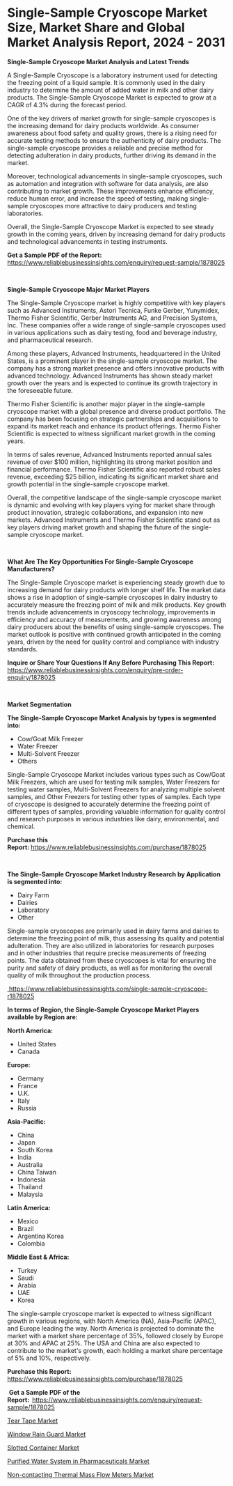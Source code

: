 <p><h1>Single-Sample Cryoscope Market Size, Market Share and Global Market Analysis Report, 2024 - 2031</h1></p><p><strong>Single-Sample Cryoscope Market Analysis and Latest Trends</strong></p>
<p><p>A Single-Sample Cryoscope is a laboratory instrument used for detecting the freezing point of a liquid sample. It is commonly used in the dairy industry to determine the amount of added water in milk and other dairy products. The Single-Sample Cryoscope Market is expected to grow at a CAGR of 4.3% during the forecast period.</p><p>One of the key drivers of market growth for single-sample cryoscopes is the increasing demand for dairy products worldwide. As consumer awareness about food safety and quality grows, there is a rising need for accurate testing methods to ensure the authenticity of dairy products. The single-sample cryoscope provides a reliable and precise method for detecting adulteration in dairy products, further driving its demand in the market.</p><p>Moreover, technological advancements in single-sample cryoscopes, such as automation and integration with software for data analysis, are also contributing to market growth. These improvements enhance efficiency, reduce human error, and increase the speed of testing, making single-sample cryoscopes more attractive to dairy producers and testing laboratories.</p><p>Overall, the Single-Sample Cryoscope Market is expected to see steady growth in the coming years, driven by increasing demand for dairy products and technological advancements in testing instruments.</p></p>
<p><strong>Get a Sample PDF of the Report:&nbsp;</strong> <a href="https://www.reliablebusinessinsights.com/enquiry/request-sample/1878025">https://www.reliablebusinessinsights.com/enquiry/request-sample/1878025</a></p>
<p>&nbsp;</p>
<p><strong>Single-Sample Cryoscope Major Market Players</strong></p>
<p><p>The Single-Sample Cryoscope market is highly competitive with key players such as Advanced Instruments, Astori Tecnica, Funke Gerber, Yunymidex, Thermo Fisher Scientific, Gerber Instruments AG, and Precision Systems, Inc. These companies offer a wide range of single-sample cryoscopes used in various applications such as dairy testing, food and beverage industry, and pharmaceutical research.</p><p>Among these players, Advanced Instruments, headquartered in the United States, is a prominent player in the single-sample cryoscope market. The company has a strong market presence and offers innovative products with advanced technology. Advanced Instruments has shown steady market growth over the years and is expected to continue its growth trajectory in the foreseeable future.</p><p>Thermo Fisher Scientific is another major player in the single-sample cryoscope market with a global presence and diverse product portfolio. The company has been focusing on strategic partnerships and acquisitions to expand its market reach and enhance its product offerings. Thermo Fisher Scientific is expected to witness significant market growth in the coming years.</p><p>In terms of sales revenue, Advanced Instruments reported annual sales revenue of over $100 million, highlighting its strong market position and financial performance. Thermo Fisher Scientific also reported robust sales revenue, exceeding $25 billion, indicating its significant market share and growth potential in the single-sample cryoscope market.</p><p>Overall, the competitive landscape of the single-sample cryoscope market is dynamic and evolving with key players vying for market share through product innovation, strategic collaborations, and expansion into new markets. Advanced Instruments and Thermo Fisher Scientific stand out as key players driving market growth and shaping the future of the single-sample cryoscope market.</p></p>
<p>&nbsp;</p>
<p><strong>What Are The Key Opportunities For Single-Sample Cryoscope Manufacturers?</strong></p>
<p><p>The Single-Sample Cryoscope market is experiencing steady growth due to increasing demand for dairy products with longer shelf life. The market data shows a rise in adoption of single-sample cryoscopes in dairy industry to accurately measure the freezing point of milk and milk products. Key growth trends include advancements in cryoscopy technology, improvements in efficiency and accuracy of measurements, and growing awareness among dairy producers about the benefits of using single-sample cryoscopes. The market outlook is positive with continued growth anticipated in the coming years, driven by the need for quality control and compliance with industry standards.</p></p>
<p><strong>Inquire or Share Your Questions If Any Before Purchasing This Report:</strong> <a href="https://www.reliablebusinessinsights.com/enquiry/pre-order-enquiry/1878025">https://www.reliablebusinessinsights.com/enquiry/pre-order-enquiry/1878025</a></p>
<p>&nbsp;</p>
<p><strong>Market Segmentation</strong></p>
<p><strong>The Single-Sample Cryoscope Market Analysis by types is segmented into:</strong></p>
<p><ul><li>Cow/Goat Milk Freezer</li><li>Water Freezer</li><li>Multi-Solvent Freezer</li><li>Others</li></ul></p>
<p><p>Single-Sample Cryoscope Market includes various types such as Cow/Goat Milk Freezers, which are used for testing milk samples, Water Freezers for testing water samples, Multi-Solvent Freezers for analyzing multiple solvent samples, and Other Freezers for testing other types of samples. Each type of cryoscope is designed to accurately determine the freezing point of different types of samples, providing valuable information for quality control and research purposes in various industries like dairy, environmental, and chemical.</p></p>
<p><strong>Purchase this Report:&nbsp;</strong><a href="https://www.reliablebusinessinsights.com/purchase/1878025">https://www.reliablebusinessinsights.com/purchase/1878025</a></p>
<p>&nbsp;</p>
<p><strong>The Single-Sample Cryoscope Market Industry Research by Application is segmented into:</strong></p>
<p><ul><li>Dairy Farm</li><li>Dairies</li><li>Laboratory</li><li>Other</li></ul></p>
<p><p>Single-sample cryoscopes are primarily used in dairy farms and dairies to determine the freezing point of milk, thus assessing its quality and potential adulteration. They are also utilized in laboratories for research purposes and in other industries that require precise measurements of freezing points. The data obtained from these cryoscopes is vital for ensuring the purity and safety of dairy products, as well as for monitoring the overall quality of milk throughout the production process.</p></p>
<p><a href="https://www.reliablebusinessinsights.com/single-sample-cryoscope-r1878025">&nbsp;https://www.reliablebusinessinsights.com/single-sample-cryoscope-r1878025</a></p>
<p><strong>In terms of Region, the Single-Sample Cryoscope Market Players available by Region are:</strong></p>
<p>
    <p> <strong> North America: </strong>
        <ul>
            <li>United States</li>
            <li>Canada</li>
        </ul>
        </p> 
    <p> <strong> Europe: </strong>
        <ul>
            <li>Germany</li>
            <li>France</li>
            <li>U.K.</li>
            <li>Italy</li>
            <li>Russia</li>
        </ul>
        </p> 
    <p> <strong> Asia-Pacific: </strong>
        <ul>
            <li>China</li>
            <li>Japan</li>
            <li>South Korea</li>
            <li>India</li>
            <li>Australia</li>
            <li>China Taiwan</li>
            <li>Indonesia</li>
            <li>Thailand</li>
            <li>Malaysia</li>
        </ul>
        </p> 
    <p> <strong> Latin America: </strong>
        <ul>
            <li>Mexico</li>
            <li>Brazil</li>
            <li>Argentina Korea</li>
            <li>Colombia</li>
        </ul>
        </p> 
    <p> <strong> Middle East & Africa: </strong>
        <ul>
            <li>Turkey</li>
            <li>Saudi</li>
            <li>Arabia</li>
            <li>UAE</li>
            <li>Korea</li>
        </ul>
    </p>
    </p>
<p><p>The single-sample cryoscope market is expected to witness significant growth in various regions, with North America (NA), Asia-Pacific (APAC), and Europe leading the way. North America is projected to dominate the market with a market share percentage of 35%, followed closely by Europe at 30% and APAC at 25%. The USA and China are also expected to contribute to the market's growth, each holding a market share percentage of 5% and 10%, respectively.</p></p>
<p><strong>Purchase this Report: </strong><a href="https://www.reliablebusinessinsights.com/purchase/1878025">https://www.reliablebusinessinsights.com/purchase/1878025</a></p>
<p>&nbsp;<strong>Get a Sample PDF of the Report:&nbsp;&nbsp;</strong><a href="https://www.reliablebusinessinsights.com/enquiry/request-sample/1878025">https://www.reliablebusinessinsights.com/enquiry/request-sample/1878025</a></p>
<p><strong></strong></p>
<p><p><a href="https://medium.com/@dereodrews76856/global-tear-tape-market-share-and-growth-opportunities-and-market-size-growing-with-a-cagr-of-14-8-c4dfd4fcfbda">Tear Tape Market</a></p><p><a href="https://medium.com/@norchellecan/analyzing-window-rain-guard-market-dynamics-and-growth-drivers-and-forecasted-for-period-from-2024-9b201e48af89">Window Rain Guard Market</a></p><p><a href="https://medium.com/@danielwardb654202/slotted-container-market-size-is-growing-at-cagr-of-13-9-ab3b2563fab2">Slotted Container Market</a></p><p><a href="https://github.com/waylose1223/Market-Research-Report-List-2/blob/main/purified-water-system-in-pharmaceuticals-market.md">Purified Water System in Pharmaceuticals Market</a></p><p><a href="https://github.com/hzxpgedq27/Market-Research-Report-List-1/blob/main/non-contacting-thermal-mass-flow-meters-market.md">Non-contacting Thermal Mass Flow Meters Market</a></p></p>